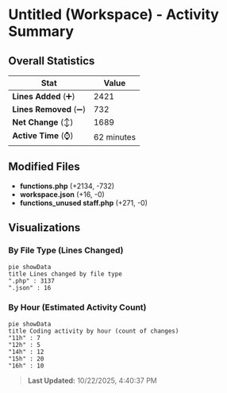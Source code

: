 # Untitled (Workspace) - Activity Summary 

## Overall Statistics

| Stat                   | Value                                                             |
| ---------------------- | ----------------------------------------------------------------- |
| **Lines Added** (➕)   | 2421                                          |
| **Lines Removed** (➖) | 732                                        |
| **Net Change** (↕)    | 1689                |
| **Active Time** (⌚)   | 62 minutes |


## Modified Files
- **functions.php** (+2134, -732)
- **workspace.json** (+16, -0)
- **functions_unused staff.php** (+271, -0)

## Visualizations

### By File Type (Lines Changed)

```mermaid
pie showData
title Lines changed by file type
".php" : 3137
".json" : 16
```

### By Hour (Estimated Activity Count)

```mermaid
pie showData
title Coding activity by hour (count of changes)
"11h" : 7
"12h" : 5
"14h" : 12
"15h" : 20
"16h" : 10
```


> **Last Updated:** 10/22/2025, 4:40:37 PM